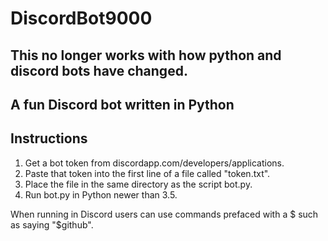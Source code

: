 # DiscordBot9000
## This no longer works with how python and discord bots have changed.
## A fun Discord bot written in Python
## Instructions
1. Get a bot token from discordapp.com/developers/applications.  
2. Paste that token into the first line of a file called "token.txt".  
3. Place the file in the same directory as the script bot.py.  
4. Run bot.py in Python newer than 3.5. 

When running in Discord users can use commands prefaced with a $ such as saying "$github".
